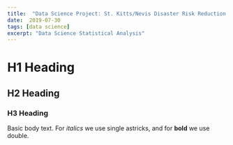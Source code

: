 ```yaml
---
title:  "Data Science Project: St. Kitts/Nevis Disaster Risk Reduction Training"
date:  2019-07-30
tags: [data science]
excerpt: "Data Science Statistical Analysis"
---
```

# H1 Heading
## H2 Heading
### H3 Heading

Basic body text.  For *italics* we use single astricks, and for **bold** we use double.





